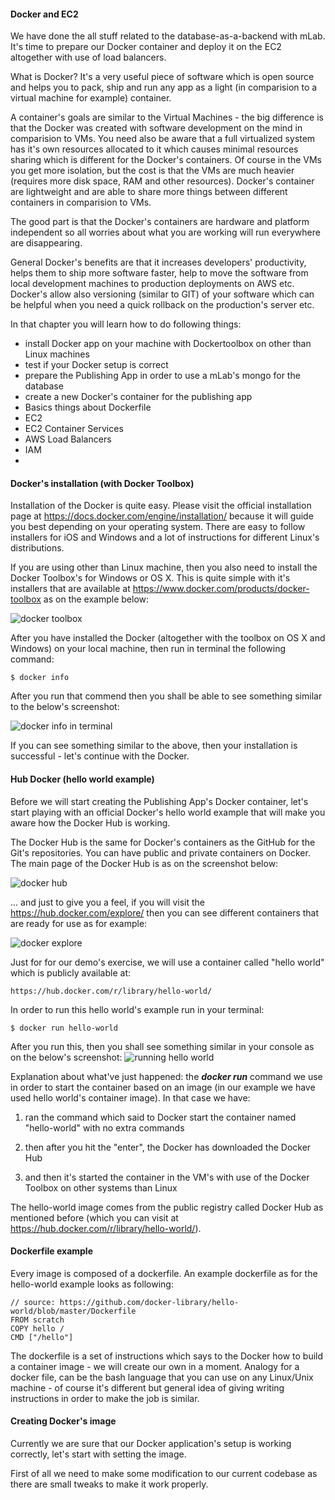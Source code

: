 #### Docker and EC2


We have done the all stuff related to the database-as-a-backend with mLab. It's time to prepare our Docker container and deploy it on the EC2 altogether with use of load balancers.

What is Docker? It's a very useful piece of software which is open source and helps you to pack, ship and run any app as a light (in comparision to a virtual machine for example) container. 

A container's goals  are similar to the Virtual Machines - the big difference is that the Docker was created with software development on the mind in comparision to VMs. You need also be aware that a full virtualized system has it's own resources allocated to it which causes minimal resources sharing which is different for the Docker's containers. Of course in the VMs you get more isolation, but the cost is that the VMs are much heavier (requires more disk space, RAM and other resources). Docker's container are lightweight and are able to share more things between different containers in comparision to VMs.

The good part is that the Docker's containers are hardware and platform independent so all worries about what you are working will run everywhere are disappearing.

General Docker's benefits are that it increases developers' productivity, helps them to ship more software faster, help to move the software from local development machines to production deployments on AWS etc. Docker's allow also versioning (similar to GIT) of your software which can be helpful when you need a quick rollback on the production's server etc.


In that chapter you will learn how to do following things:
- install Docker app on your machine with Dockertoolbox on other than Linux machines
- test if your Docker setup is correct
- prepare the Publishing App in order to use a mLab's mongo for the database
- create a new Docker's container for the publishing app
- Basics things about Dockerfile
- EC2
- EC2 Container Services
- AWS Load Balancers
- IAM
- 


#### Docker's installation (with Docker Toolbox)

Installation of the Docker is quite easy. Please visit the official installation page at https://docs.docker.com/engine/installation/ because it will guide you best depending on your operating system. There are easy to follow installers for iOS and Windows and a lot of instructions for different Linux's distributions.

If you are using other than Linux machine, then you also need to install the Docker Toolbox's for Windows or OS X. This is quite simple with it's installers that are available at https://www.docker.com/products/docker-toolbox as on the example below:

![docker toolbox](http://test.przeorski.pl/book/700_docker_toolbox.png)


After you have installed the Docker (altogether with the toolbox on OS X and Windows) on your local machine, then run in terminal the following command:

```
$ docker info
```

After you run that commend then you shall be able to see something similar to the below's screenshot:

![docker info in terminal](http://test.przeorski.pl/book/701_docker_info.png)


If you can see something similar to the above, then your installation is successful - let's continue with the Docker.

#### Hub Docker (hello world example)

Before we will start creating the Publishing App's Docker container, let's start playing with an official Docker's hello world example that will make you aware how the Docker Hub is working.

The Docker Hub is the same for Docker's containers as the GitHub for the Git's repositories. You can have public and private containers on Docker. The main page of the Docker Hub is as on the screenshot below:

![docker hub](http://test.przeorski.pl/book/702_docker_hub.png)

... and just to give you a feel, if you will visit the https://hub.docker.com/explore/ then you can see different containers that are ready for use as for example:

![docker explore](http://test.przeorski.pl/book/703_docker_explore.png)


Just for for our demo's exercise, we will use a container called "hello world" which is publicly available at:
``` 
https://hub.docker.com/r/library/hello-world/
```

In order to run this hello world's example run in your terminal:
```
$ docker run hello-world
```

After you run this, then you shall see something similar in your console as on the below's screenshot:
![running hello world](http://test.przeorski.pl/book/704_running_hello_world.png)


Explanation about what've just happened: the ***docker run*** command we use in order to start the container based on an image (in our example we have used hello world's container image). In that case we have:

1) ran the command which said to Docker start the container named "hello-world" with no extra commands

2) then after you hit the "enter", the Docker has downloaded the Docker Hub

3) and then it's started the container in the VM's with use of the Docker Toolbox on other systems than Linux


The hello-world image comes from the public registry called Docker Hub as mentioned before (which you can visit at https://hub.docker.com/r/library/hello-world/). 


#### Dockerfile example

Every image is composed of a dockerfile. An example dockerfile as for the hello-world example looks as following:
```
// source: https://github.com/docker-library/hello-world/blob/master/Dockerfile
FROM scratch
COPY hello /
CMD ["/hello"]
```

The dockerfile is a set of instructions which says to the Docker how to build a container image - we will create our own in a moment. Analogy for a docker file, can be the bash language that you can use on any Linux/Unix machine - of course it's different but general idea of giving writing instructions in order to make the job is similar.


#### Creating Docker's image

Currently we are sure that our Docker application's setup is working correctly, let's start with setting the image.

First of all we need to make some modification to our current codebase as there are small tweaks to make it work properly.












